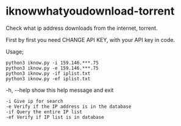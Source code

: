 # iknowwhatyoudownload-torrent
Check what ip address downloads from the internet, torrent.

First by first you need CHANGE API KEY, with your API key in code. 

Usage;

	python3 iknow.py -i 159.146.***.75
	python3 iknow.py -e 159.146.***.75
	python3 iknow.py -if iplist.txt
	python3 iknow.py -ef iplist.txt
	
-h, --help  show this help message and exit

	-i Give ip for search
	-e Verify if the IP address is in the database
	-if Query the entire IP list
	-ef Verify if IP list is in database
